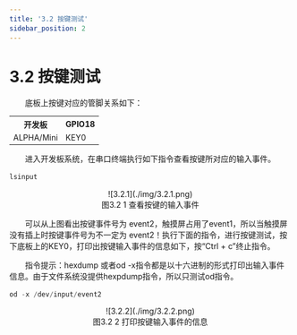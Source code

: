 ```yaml
---
title: '3.2 按键测试'
sidebar_position: 2
---
```


# 3.2 按键测试

&emsp;&emsp;底板上按键对应的管脚关系如下：

<div class="center-table-div">
<table class="center-table">
  <tr>
    <th>开发板</th>
    <th>GPIO18</th>
  </tr>
  <tr>
    <td>ALPHA/Mini</td>
    <td>KEY0</td>
  </tr>
</table>
</div>

&emsp;&emsp;进入开发板系统，在串口终端执行如下指令查看按键所对应的输入事件。

```c#
lsinput
```

<center>
![3.2.1](./img/3.2.1.png)<br />
图3.2 1 查看按键的输入事件
</center>

&emsp;&emsp;可以从上图看出按键事件号为 event2，触摸屏占用了event1，所以当触摸屏没有插上时按键事件号为不一定为 event2！执行下面的指令，进行按键测试，按下底板上的KEY0，打印出按键输入事件的信息如下，按“Ctrl + c”终止指令。

&emsp;&emsp;指令提示：hexdump 或者od -x指令都是以十六进制的形式打印出输入事件信息。由于文件系统没提供hexpdump指令，所以只测试od指令。


```c#
od -x /dev/input/event2
```

<center>
![3.2.2](./img/3.2.2.png)<br />
图3.2 2 打印按键输入事件的信息
</center>





